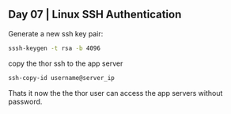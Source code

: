 ## Day 07 | Linux SSH Authentication

Generate a new ssh key pair:

```bash
sssh-keygen -t rsa -b 4096
```

copy the thor ssh to the app server

```bash
ssh-copy-id username@server_ip
```

Thats it now the the thor user can access the app servers without password.
